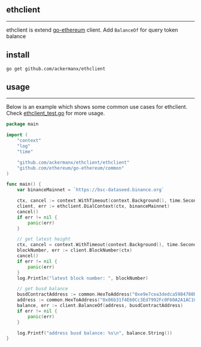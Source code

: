 ## ethclient
---

ethclient is extend [go-ethereum](github.com/ethereum/go-ethereum) client. 
Add `BalanceOf` for query token balance

## install

```
go get github.com/ackermanx/ethclient
```

## usage
---
Below is an example which shows some common use cases for ethclient.  Check [ethclient_test.go](https://github.com/ackermanx/ethclient/blob/main/ethclient/ethclient_test.go) for more usage.

```go
package main

import (
	"context"
	"log"
	"time"

	"github.com/ackermanx/ethclient/ethclient"
	"github.com/ethereum/go-ethereum/common"
)

func main() {
	var binanceMainnet = `https://bsc-dataseed.binance.org`

	ctx, cancel := context.WithTimeout(context.Background(), time.Second*5)
	client, err := ethclient.DialContext(ctx, binanceMainnet)
	cancel()
	if err != nil {
		panic(err)
	}

	// get latest height
	ctx, cancel = context.WithTimeout(context.Background(), time.Second*5)
	blockNumber, err := client.BlockNumber(ctx)
	cancel()
	if err != nil {
		panic(err)
	}
	log.Println("latest block number: ", blockNumber)

	// get busd balance
	busdContractAddress := common.HexToAddress("0xe9e7cea3dedca5984780bafc599bd69add087d56")
	address := common.HexToAddress("0x06b31f4E60Cc3Ed7992Fc0F60A2A1AC1060E7824")
	balance, err := client.BalanceOf(address, busdContractAddress)
	if err != nil {
		panic(err)
	}

	log.Printf("address busd balance: %s\n", balance.String())
}
```